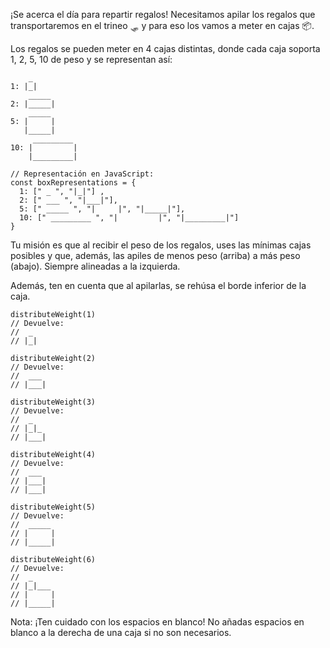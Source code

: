 ¡Se acerca el día para repartir regalos! Necesitamos apilar los regalos que
transportaremos en el trineo 🛷 y para eso los vamos a meter en cajas 📦.

Los regalos se pueden meter en 4 cajas distintas, donde cada caja soporta 1, 2,
5, 10 de peso y se representan así:

```{javascript}
    _
1: |_|
    _____
2: |_____|
    _____
5: |     |
   |_____|
     _________
10: |         |
    |_________|

// Representación en JavaScript:
const boxRepresentations = {
  1: [" _ ", "|_|"] ,
  2: [" ___ ", "|___|"],
  5: [" _____ ", "|     |", "|_____|"],
  10: [" _________ ", "|         |", "|_________|"]
}
```

Tu misión es que al recibir el peso de los regalos, uses las mínimas cajas
posibles y que, además, las apiles de menos peso (arriba) a más peso (abajo).
Siempre alineadas a la izquierda.

Además, ten en cuenta que al apilarlas, se rehúsa el borde inferior de la caja.

```{javascript}
distributeWeight(1)
// Devuelve:
//  _
// |_|

distributeWeight(2)
// Devuelve:
//  ___
// |___|

distributeWeight(3)
// Devuelve:
//  _
// |_|_
// |___|

distributeWeight(4)
// Devuelve:
//  ___
// |___|
// |___|

distributeWeight(5)
// Devuelve:
//  _____
// |     |
// |_____|

distributeWeight(6)
// Devuelve:
//  _
// |_|___
// |     |
// |_____|
```

Nota: ¡Ten cuidado con los espacios en blanco! No añadas espacios en blanco a la
derecha de una caja si no son necesarios.
